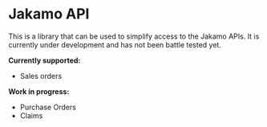 # Jakamo API

This is a library that can be used to simplify access to the Jakamo APIs.
It is currently under development and has not been battle tested yet.

**Currently supported:**
- Sales orders

**Work in progress:**
- Purchase Orders
- Claims
